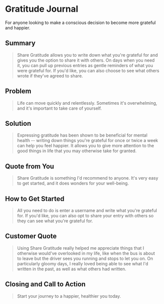 # Gratitude Journal #

<!-- 
> This material was originally posted [here](http://www.quora.com/What-is-Amazons-approach-to-product-development-and-product-management). It is reproduced here for posterities sake.

There is an approach called "working backwards" that is widely used at Amazon. They work backwards from the customer, rather than starting with an idea for a product and trying to bolt customers onto it. While working backwards can be applied to any specific product decision, using this approach is especially important when developing new products or features.

For new initiatives a product manager typically starts by writing an internal press release announcing the finished product. The target audience for the press release is the new/updated product's customers, which can be retail customers or internal users of a tool or technology. Internal press releases are centered around the customer problem, how current solutions (internal or external) fail, and how the new product will blow away existing solutions.

If the benefits listed don't sound very interesting or exciting to customers, then perhaps they're not (and shouldn't be built). Instead, the product manager should keep iterating on the press release until they've come up with benefits that actually sound like benefits. Iterating on a press release is a lot less expensive than iterating on the product itself (and quicker!).

If the press release is more than a page and a half, it is probably too long. Keep it simple. 3-4 sentences for most paragraphs. Cut out the fat. Don't make it into a spec. You can accompany the press release with a FAQ that answers all of the other business or execution questions so the press release can stay focused on what the customer gets. My rule of thumb is that if the press release is hard to write, then the product is probably going to suck. Keep working at it until the outline for each paragraph flows. 

Oh, and I also like to write press-releases in what I call "Oprah-speak" for mainstream consumer products. Imagine you're sitting on Oprah's couch and have just explained the product to her, and then you listen as she explains it to her audience. That's "Oprah-speak", not "Geek-speak".

Once the project moves into development, the press release can be used as a touchstone; a guiding light. The product team can ask themselves, "Are we building what is in the press release?" If they find they're spending time building things that aren't in the press release (overbuilding), they need to ask themselves why. This keeps product development focused on achieving the customer benefits and not building extraneous stuff that takes longer to build, takes resources to maintain, and doesn't provide real customer benefit (at least not enough to warrant inclusion in the press release).
 -->
 
For anyone looking to make a conscious decision to become more grateful and happier.

## Summary ##
  > Share Gratitude allows you to write down what you're grateful for and gives you the option to share it with others. On days when you need it, you can pull up previous entries as gentle reminders of what you were grateful for. If you'd like, you can also choose to see what others wrote if they've agreed to share.

## Problem ##
  > Life can move quickly and relentlessly. Sometimes it's overwhelming, and it's important to take care of yourself.

## Solution ##
  > Expressing gratitude has been shown to be beneficial for mental health -- writing down things you're grateful for once or twice a week can help you feel happier. It allows you to give more attention to the good things in life that you may otherwise take for granted. 

## Quote from You ##
  > Share Gratitude is something I'd recommend to anyone. It's very easy to get started, and it does wonders for your well-being.

## How to Get Started ##
  > All you need to do is enter a username and write what you're grateful for. If you'd like, you can also opt to share your entry with others so they can see what you're grateful for.

## Customer Quote ##
  > Using Share Gratitude really helped me appreciate things that I otherwise would've overlooked in my life, like when the bus is about to leave but the driver sees you running and stops to let you on. On particularly gloomy days, I really loved being able to see what I'd written in the past, as well as what others had written.

## Closing and Call to Action ##
  > Start your journey to a happier, healthier you today.